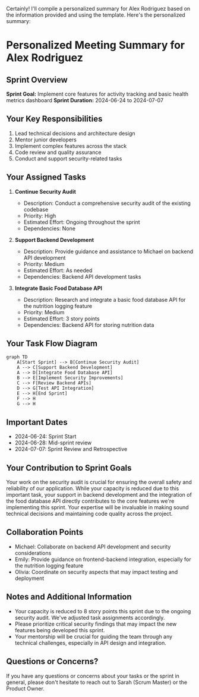 Certainly! I'll compile a personalized summary for Alex Rodriguez based on the information provided and using the template. Here's the personalized summary:

# Personalized Meeting Summary for Alex Rodriguez

## Sprint Overview
**Sprint Goal:** Implement core features for activity tracking and basic health metrics dashboard
**Sprint Duration:** 2024-06-24 to 2024-07-07

## Your Key Responsibilities
1. Lead technical decisions and architecture design
2. Mentor junior developers
3. Implement complex features across the stack
4. Code review and quality assurance
5. Conduct and support security-related tasks

## Your Assigned Tasks
1. **Continue Security Audit**
   - Description: Conduct a comprehensive security audit of the existing codebase
   - Priority: High
   - Estimated Effort: Ongoing throughout the sprint
   - Dependencies: None

2. **Support Backend Development**
   - Description: Provide guidance and assistance to Michael on backend API development
   - Priority: Medium
   - Estimated Effort: As needed
   - Dependencies: Backend API development tasks

3. **Integrate Basic Food Database API**
   - Description: Research and integrate a basic food database API for the nutrition logging feature
   - Priority: Medium
   - Estimated Effort: 3 story points
   - Dependencies: Backend API for storing nutrition data

## Your Task Flow Diagram

```mermaid
graph TD
    A[Start Sprint] --> B[Continue Security Audit]
    A --> C[Support Backend Development]
    A --> D[Integrate Food Database API]
    B --> E[Implement Security Improvements]
    C --> F[Review Backend APIs]
    D --> G[Test API Integration]
    E --> H[End Sprint]
    F --> H
    G --> H
```

## Important Dates
- 2024-06-24: Sprint Start
- 2024-06-28: Mid-sprint review
- 2024-07-07: Sprint Review and Retrospective

## Your Contribution to Sprint Goals
Your work on the security audit is crucial for ensuring the overall safety and reliability of our application. While your capacity is reduced due to this important task, your support in backend development and the integration of the food database API directly contributes to the core features we're implementing this sprint. Your expertise will be invaluable in making sound technical decisions and maintaining code quality across the project.

## Collaboration Points
- Michael: Collaborate on backend API development and security considerations
- Emily: Provide guidance on frontend-backend integration, especially for the nutrition logging feature
- Olivia: Coordinate on security aspects that may impact testing and deployment

## Notes and Additional Information
- Your capacity is reduced to 8 story points this sprint due to the ongoing security audit. We've adjusted task assignments accordingly.
- Please prioritize critical security findings that may impact the new features being developed this sprint.
- Your mentorship will be crucial for guiding the team through any technical challenges, especially in API design and integration.

## Questions or Concerns?
If you have any questions or concerns about your tasks or the sprint in general, please don't hesitate to reach out to Sarah (Scrum Master) or the Product Owner.
